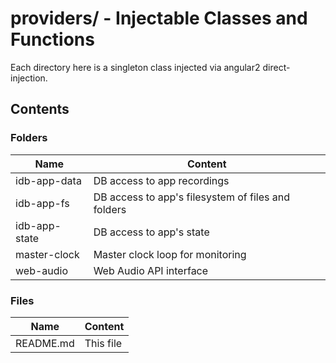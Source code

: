 # providers/ - Injectable Classes and Functions

Each directory here is a singleton class injected via angular2 direct-injection.

## Contents

### Folders

| Name          | Content                                            |
|---------------|----------------------------------------------------|
| idb-app-data  | DB access to app recordings                        |
| idb-app-fs    | DB access to app's filesystem of files and folders | 
| idb-app-state | DB access to app's state                           |
| master-clock  | Master clock loop for monitoring                   |
| web-audio     | Web Audio API interface                            |

### Files

| Name      | Content   |
|-----------|-----------|
| README.md | This file |
